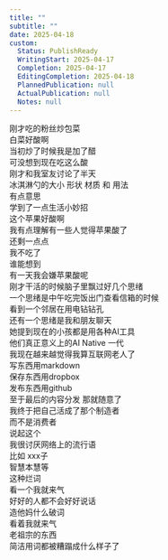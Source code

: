 ```yaml
---      
title: ""      
subtitle: ""      
date: 2025-04-18      
custom:      
  Status: PublishReady      
  WritingStart: 2025-04-17      
  Completion: 2025-04-17      
  EditingCompletion: 2025-04-18      
  PlannedPublication: null      
  ActualPublication: null      
  Notes: null      
---            
```

刚才吃的粉丝炒包菜        
白菜好酸啊        
当初炒了时候我是加了醋        
可没想到现在吃这么酸            
刚才和我室友讨论了半天        
冰淇淋勺的大小 形状 材质 和 用法        
有点意思        
学到了一点生活小妙招            
这个苹果好酸啊        
我有点理解有一些人觉得苹果酸了            
还剩一点点        
我不吃了        
谁能想到        
有一天我会嫌苹果酸呢            
刚才干活的时候脑子里飘过好几个思绪        
一个思绪是中午吃完饭出门查看信箱的时候        
看到一个邻居在用电钻钻孔        
还有一个思绪是我和朋友聊天        
她提到现在的小孩都是用各种AI工具        
他们真正意义上的AI Native 一代        
我现在越来越觉得我算互联网老人了        
写东西用markdown        
保存东西用dropbox        
发布东西用github        
至于最后的内容分发 那就随意了        
我终于把自己活成了那个制造者        
而不是消费者            
说起这个        
我很讨厌网络上的流行语        
比如 xxx子        
智慧本慧等        
这种烂词        
看一个我就来气        
好好的人都不会好好说话        
造他妈什么破词        
看着我就来气        
老祖宗的东西        
简洁用词都被糟蹋成什么样子了            
      